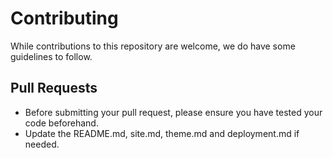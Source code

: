 # Contributing
While contributions to this repository are welcome, we do have some guidelines to follow.

## Pull Requests
* Before submitting your pull request, please ensure you have tested your code beforehand.
* Update the README.md, site.md, theme.md and deployment.md if needed.

